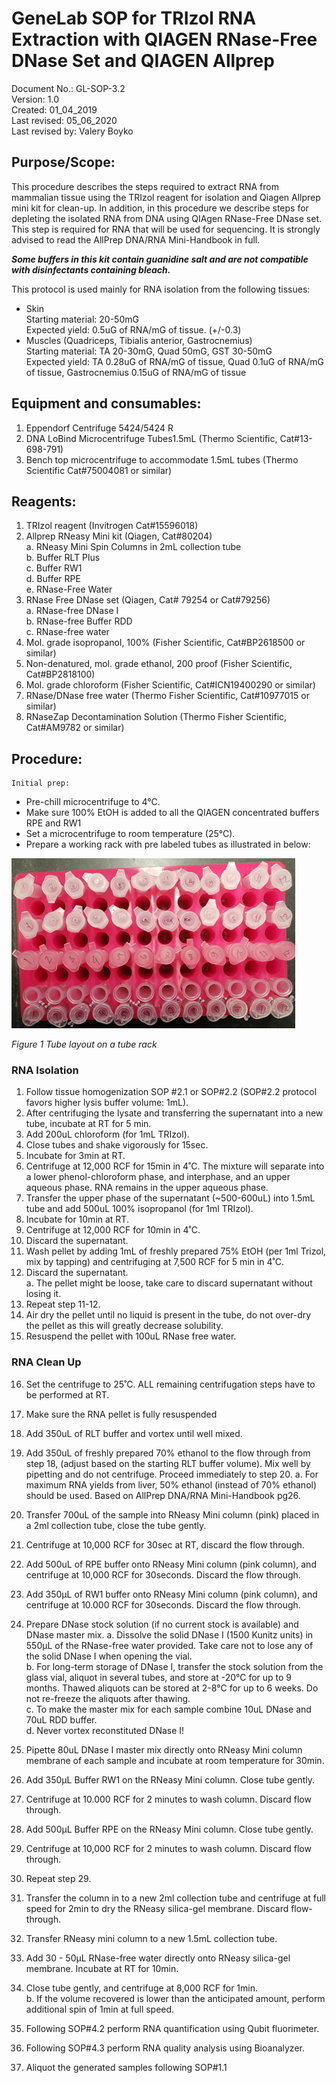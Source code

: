 # GeneLab SOP for TRIzol RNA Extraction with QIAGEN RNase-Free DNase Set and QIAGEN Allprep #
Document No.:	GL-SOP-3.2  
Version:	1.0  
Created:	01_04_2019  
Last revised: 	05_06_2020  
Last revised by:	Valery Boyko  

## Purpose/Scope: ##
This procedure describes the steps required to extract RNA from mammalian tissue using the TRIzol reagent for isolation and Qiagen Allprep mini kit for clean-up. In addition, in this procedure we describe steps for depleting the isolated RNA from DNA using QIAgen RNase-Free DNase set. This step is required for RNA that will be used for sequencing. 
It is strongly advised to read the AllPrep DNA/RNA Mini-Handbook in full. 

**_Some buffers in this kit contain guanidine salt and are not compatible with disinfectants containing bleach._**

This protocol is used mainly for RNA isolation from the following tissues: 
-	Skin   
  Starting material: 20-50mG   
  Expected yield: 0.5uG of RNA/mG of tissue. (+/-0.3)  
-	Muscles (Quadriceps, Tibialis anterior, Gastrocnemius)  
  Starting material: TA 20-30mG, Quad 50mG, GST 30-50mG  
  Expected yield: TA 0.28uG of RNA/mG of tissue, Quad 0.1uG of RNA/mG of tissue, Gastrocnemius 0.15uG of RNA/mG of tissue

## Equipment and consumables: ##
1.	Eppendorf Centrifuge 5424/5424 R
2.	DNA LoBind Microcentrifuge Tubes1.5mL (Thermo Scientific, Cat#13-698-791)
3.	Bench top microcentrifuge to accommodate 1.5mL tubes (Thermo Scientific Cat#75004081 or similar) 

## Reagents: ##
1.	TRIzol reagent (Invitrogen Cat#15596018)
2.	Allprep RNeasy Mini kit (Qiagen, Cat#80204)  
  a.	RNeasy Mini Spin Columns in 2mL collection tube  
  b.	Buffer RLT Plus  
  c.	Buffer RW1  
  d.	Buffer RPE  
  e.	RNase-Free Water  
3.	RNase Free DNase set (Qiagen, Cat# 79254 or Cat#79256)  
  a.	RNase-free DNase I  
  b.	RNase-free Buffer RDD  
  c.	RNase-free water   
4.	Mol. grade isopropanol, 100% (Fisher Scientific, Cat#BP2618500 or similar) 
5.	Non-denatured, mol. grade ethanol, 200 proof (Fisher Scientific, Cat#BP2818100) 
6.	Mol. grade chloroform (Fisher Scientific, Cat#ICN19400290 or similar) 
7.	RNase/DNase free water (Thermo Fisher Scientific, Cat#10977015 or similar) 
8.	RNaseZap Decontamination Solution (Thermo Fisher Scientific, Cat#AM9782 or similar) 

## Procedure: ##
	Initial prep:  
* Pre-chill microcentrifuge to 4°C.
* Make sure 100% EtOH is added to all the QIAGEN concentrated buffers RPE and RW1
* Set a microcentrifuge to room temperature (25°C).
* Prepare a working rack with pre labeled tubes as illustrated in below: 

<img src="./images/tube_layout.png">

*Figure 1 Tube layout on a tube rack*

### RNA Isolation ###
1.	Follow tissue homogenization SOP #2.1 or SOP#2.2 (SOP#2.2 protocol favors higher lysis buffer volume: 1mL). 
2.	After centrifuging the lysate and transferring the supernatant into a new tube, incubate at RT for 5 min. 
3.	Add 200uL chloroform (for 1mL TRIzol).
4.	Close tubes and shake vigorously for 15sec.
5.	Incubate for 3min at RT.
6.	Centrifuge at 12,000 RCF for 15min in 4˚C. The mixture will separate into a lower phenol-chloroform phase, and interphase, and an upper aqueous phase. RNA remains in the upper aqueous phase.
7.	Transfer the upper phase of the supernatant (~500-600uL) into 1.5mL tube and add 500uL 100% isopropanol (for 1ml TRIzol).
8.	Incubate for 10min at RT.
9.	Centrifuge at 12,000 RCF for 10min in 4˚C.
10.	Discard the supernatant.
11.	Wash pellet by adding 1mL of freshly prepared 75% EtOH (per 1ml Trizol, mix by tapping) and centrifuging at 7,500 RCF for 5 min in 4˚C.
12.	Discard the supernatant.   
	a.	The pellet might be loose, take care to discard supernatant without losing it.   
13.	Repeat step 11-12.
14.	Air dry the pellet until no liquid is present in the tube, do not over-dry the pellet as this will greatly decrease solubility.
15.	Resuspend the pellet with 100uL RNase free water.

### RNA Clean Up ###
16.	Set the centrifuge to 25˚C. ALL remaining centrifugation steps have to be performed at RT. 
17.	Make sure the RNA pellet is fully resuspended
18.	Add 350uL of RLT buffer and vortex until well mixed. 
19.	Add 350uL of freshly prepared 70% ethanol to the flow through from step 18, (adjust based on the starting RLT buffer volume). Mix well by pipetting and do not centrifuge.  Proceed immediately to step 20. 
	a.	For maximum RNA yields from liver, 50% ethanol (instead of 70% ethanol) should be used. Based on AllPrep DNA/RNA Mini-Handbook pg26.  
20.	Transfer 700uL of the sample into RNeasy Mini column (pink) placed in a 2ml collection tube, close the tube gently.
21.	Centrifuge at 10,000 RCF for 30sec at RT, discard the flow through. 
22.	Add 500uL of RPE buffer onto RNeasy Mini column (pink column), and centrifuge at 10,000 RCF for 30seconds. Discard the flow through.
23.	Add 350μL of RW1 buffer onto RNeasy Mini column (pink column), and centrifuge at 10.000 RCF for 30seconds. Discard the flow through.
24.	Prepare DNase stock solution (if no current stock is available) and DNase master mix. 
	a.	Dissolve the solid DNase I (1500 Kunitz units) in 550μL of the RNase-free water provided. Take care not to lose any of the solid DNase I when opening the vial.  
	b.	For long-term storage of DNase I, transfer the stock solution from the glass vial, aliquot in several tubes, and store at -20°C for up to 9 months. Thawed aliquots can be stored at 2-8°C for up to 6 weeks. Do not re-freeze the aliquots after thawing.   
	c.	To make the master mix for each sample combine 10uL DNase and 70uL RDD buffer.   
	d.	Never vortex reconstituted DNase I!    

25.	Pipette 80uL DNase I master mix directly onto RNeasy Mini column membrane of each sample and incubate at room temperature for 30min. 
26.	Add 350μL Buffer RW1 on the RNeasy Mini column. Close tube gently.
27.	Centrifuge at 10.000 RCF for 2 minutes to wash column. Discard flow through.
28.	Add 500μL Buffer RPE on the RNeasy Mini column. Close tube gently.
29.	Centrifuge at 10,000 RCF for 2 minutes to wash column. Discard flow through.
30.	Repeat step 29.
31.	Transfer the column in to a new 2ml collection tube and centrifuge at full speed for 2min to dry the RNeasy silica-gel membrane. Discard flow-through.
32.	Transfer RNeasy mini column to a new 1.5mL collection tube.
33.	Add 30 - 50μL RNase-free water directly onto RNeasy silica-gel membrane. Incubate at RT for 10min.
34.	Close tube gently, and centrifuge at 8,000 RCF for 1min.  
	b.	If the volume recovered is lower than the anticipated amount, perform additional spin of 1min at full speed.   
35.	Following SOP#4.2 perform RNA quantification using Qubit fluorimeter. 
36.	Following SOP#4.3 perform RNA quality analysis using Bioanalyzer. 
37.	Aliquot the generated samples following SOP#1.1

